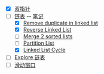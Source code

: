 - [X] [双指针](https://github.com/amaolll123/fucking-algorithm/blob/master/%E7%AE%97%E6%B3%95%E6%80%9D%E7%BB%B4%E7%B3%BB%E5%88%97/%E5%8F%8C%E6%8C%87%E9%92%88%E6%8A%80%E5%B7%A7.md)  
- [ ] [链表](https://greyireland.gitbook.io/algorithm-pattern/shu-ju-jie-gou-pian/linked_list)  -- [笔记](https://github.com/amaolll123/algorithm-pattern/blob/master/Patirck-%E6%8F%90%E7%82%BC%E7%B2%BE%E5%8D%8E/%E9%93%BE%E8%A1%A8/%E9%93%BE%E8%A1%A8.md)
  - [X] [Remove duplicate in linked list](https://greyireland.gitbook.io/algorithm-pattern/shu-ju-jie-gou-pian/linked_list#remove-duplicates-from-sorted-list-ii)
  - [X] [Reverse Linked List](https://greyireland.gitbook.io/algorithm-pattern/shu-ju-jie-gou-pian/linked_list#reverse-linked-list)
  - [ ] [Merge 2 sorted lists](https://greyireland.gitbook.io/algorithm-pattern/shu-ju-jie-gou-pian/linked_list#merge-two-sorted-lists)
  - [ ] [Partition List](https://greyireland.gitbook.io/algorithm-pattern/shu-ju-jie-gou-pian/linked_list#partition-list)  
  - [X] [Linked List Cycle](https://greyireland.gitbook.io/algorithm-pattern/shu-ju-jie-gou-pian/linked_list#remove-duplicates-from-sorted-list-ii)
- [ ] [Explore 链表](https://leetcode.com/explore/learn/card/linked-list/)  
- [ ] [滑动窗口](https://github.com/amaolll123/fucking-algorithm/blob/master/%E7%AE%97%E6%B3%95%E6%80%9D%E7%BB%B4%E7%B3%BB%E5%88%97/%E6%BB%91%E5%8A%A8%E7%AA%97%E5%8F%A3%E6%8A%80%E5%B7%A7.md)
